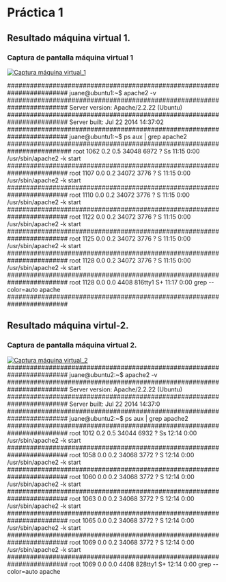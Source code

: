 # Práctica 1

## Resultado máquina virtual 1.
### Captura de pantalla máquina virtual 1
[![Captura máquina virtual_1](https://github.com/juaneml/SWAP2015/blob/master/PRACTICAS/practica1/imagenes/P1-CAP-1.png)](https://github.com/juaneml/SWAP2015/blob/master/PRACTICAS/practica1/imagenes/P1-CAP-1.png)

########################################################################
juane@ubuntu1:~$ apache2 -v
########################################################################
Server version: Apache/2.2.22 (Ubuntu)
########################################################################
Server built: Jul 22 2014 14:37:02
########################################################################
juane@ubuntu1:~$ ps aux | grep apache2
#########################################################################
root 1062 0.2 0.5 34048 6972 ? Ss 11:15 0:00 /usr/sbin/apache2 -k start
########################################################################
root 1107 0.0 0.2 34072 3776 ? S  11:15 0:00 /usr/sbin/apache2 -k start
########################################################################
root 1110 0.0 0.2 34072 3776 ? S  11:15 0:00 /usr/sbin/apache2 -k start
########################################################################
root 1122 0.0 0.2 34072 3776 ? S  11:15 0:00 /usr/sbin/apache2 -k start
########################################################################
root 1125 0.0 0.2 34072 3776 ? S  11:15 0:00 /usr/sbin/apache2 -k start
########################################################################
root 1128 0.0 0.2 34072 3776 ? S  11:15 0:00 /usr/sbin/apache2 -k start
########################################################################
root 1128 0.0 0.0 4408 816tty1 S+ 11:17 0:00 grep --color=auto apache
########################################################################
## Resultado máquina virtul-2.
### Captura de pantalla máquina virtual 2.
[![Captura máquina virtual_2](https://github.com/juaneml/SWAP2015/blob/master/PRACTICAS/practica1/imagenes/P1-CAP-2.png)](https://github.com/juaneml/SWAP2015/blob/master/PRACTICAS/practica1/imagenes/P1-CAP-2.png)
########################################################################
juane@ubuntu2:~$ apache2 -v
########################################################################
Server version: Apache/2.2.22 (Ubuntu)
########################################################################
Server built: Jul 22 2014 14:37:0
########################################################################
juane@ubuntu2:~$ ps aux | grep apache2
########################################################################
root 1012 0.2 0.5 34044 6932 ? Ss 12:14 0:00 /usr/sbin/apache2 -k start
########################################################################
root 1058 0.0 0.2 34068 3772 ? S  12:14 0:00 /usr/sbin/apache2 -k start
########################################################################
root 1060 0.0 0.2 34068 3772 ? S  12:14 0:00 /usr/sbin/apache2 -k start
########################################################################
root 1063 0.0 0.2 34068 3772 ? S  12:14 0:00 /usr/sbin/apache2 -k start
########################################################################
root 1065 0.0 0.2 34068 3772 ? S  12:14 0:00 /usr/sbin/apache2 -k start
########################################################################
root 1069 0.0 0.2 34068 3772 ? S  12:14 0:00 /usr/sbin/apache2 -k start
########################################################################
root 1069 0.0 0.0 4408 828tty1 S+ 12:14 0:00 grep --color=auto apache
